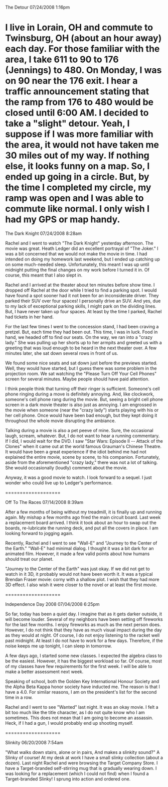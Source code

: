 The Detour
07/24/2008 1:16pm

I live in Lorain, OH and commute to Twinsburg, OH (about an hour away) each day. For those familiar with the area, I take 611 to 90 to 176 (Jennings) to 480. On Monday, I was on 90 near the 176 exit. I hear a traffic announcement stating that the ramp from 176 to 480 would be closed until 6:00 AM. I decided to take a "slight" detour. Yeah, I suppose if I was more familiar with the area, it would not have taken me 30 miles out of my way. If nothing else, it looks funny on a map. So, I ended up going in a circle. But, by the time I completed my circle, my ramp was open and I was able to commute like normal. I only wish I had my GPS or map handy.
===================
The Dark Knight
07/24/2008 8:28am

Rachel and I went to watch "The Dark Knight" yesterday afternoon. The movie was great. Heath Ledger did an excellent portrayal of "The Joker." I was a bit concerned that we would not make the movie in time. I had intended on doing my homework last weekend, but I ended up catching up on some much-needed sleep. Unfortunately, this meant I was up until midnight putting the final changes on my work before I turned it in. Of course, this meant that I also slept in.

Rachel and I arrived at the theater about ten minutes before show time. I dropped off Rachel at the door while I tried to find a parking spot. I would have found a spot sooner had it not been for an inconsiderate driver. They parked their SUV over four spaces! I personally drive an SUV. And yes, due to my lack of exceptional parking skills, I might park on the dividing lines. But, I have never taken up four spaces. At least by the time I parked, Rachel had tickets in her hand.

For the last few times I went to the concession stand, I had been craving a pretzel. But, each time they had been out. This time, I was in luck. Food in hand, we headed off to find our seats. On the way, we ran into a "crazy lady." She was pulling up her shorts up to her armpits and greeted us with a greeting that was loud enough to be heard in the next theater over. A few minutes later, she sat down several rows in front of us.

We found some nice seats and sat down just before the previews started. Well, they would have started, but I guess there was some problem in the projection room. We sat watching the "Please Turn Off Your Cell Phones" screen for several minutes. Maybe people should have paid attention.

I think people think that turning off their ringer is sufficient. Someone's cell phone ringing during a move is definitely annoying. And, like clockwork, someone's cell phone rang during the movie. But, seeing a bright cell phone screen in a dark movie theater is also just as annoying. I am engrossed in the movie when someone (near the "crazy lady") starts playing with his or her cell phone. Once would have been bad enough, but they kept doing it throughout the whole movie disrupting the ambiance.

Talking during a movie is also a pet peeve of mine. Sure, the occasional laugh, scream, whatever. But, I do not want to hear a running commentary. If I did, I would wait for the DVD. I saw "Star Wars: Episode II -- Attack of the Clones" when it came out at the world famous Grauman's Chinese Theatre. It would have been a great experience if the idiot behind me had not explained the entire movie, scene by scene, to his companion. Fortunately, aside from the aforementioned "crazy lady," there was not a lot of talking. She would occasionally (loudly) comment about the movie.

Anyway, it was a good movie to watch. I look forward to a sequel. I just wonder who could live up to Ledger's performance.

===================


Off To The Races
07/14/2008 8:39am

After a few months of being without my treadmill, it is finally up and running again. My mishap a few months ago fried the main circuit board. Last week a replacement board arrived. I think it took about an hour to swap out the boards, re-lubricate the running deck, and put all the covers in place. I am looking forward to jogging again.

Recently, Rachel and I went to see "Wall-E" and "Journey to the Center of the Earth." "Wall-E" had minimal dialog. I thought it was a bit dark for an animated film. However, it made a few valid points about how humans should treat our planet.

"Journey to the Center of the Earth" was just okay. If we did not get to watch in it 3D, it probably would not have been worth it. It was a typical Brendan Fraser movie: corny with a shallow plot. I wish that they had more 3D effect. I also wish it were closer to the novel or at least the first movie.

===================

Independence Day 2008
07/04/2008 6:25pm

So far, today has been a quiet day. I imagine that as it gets darker outside, it will become louder. Several of my neighbors have been setting off fireworks for the last few months. I enjoy fireworks as much as the next person does. However, I do not think that they have as much visual impact during the day as they would at night. Of course, I do not enjoy listening to the racket well past midnight. At least I do not have to work for a few days. Therefore, if the noise keeps me up tonight, I can sleep in tomorrow.

A few days ago, I started some new classes. I expected the algebra class to be the easiest. However, it has the biggest workload so far. Of course, most of my classes have few requirements for the first week. I will be able to make a better assessment next week.

Speaking of school, both the Golden Key International Honour Society and the Alpha Beta Kappa honor society have inducted me. The reason is that I have a 4.0. For similar reasons, I am on the president's list for the second time in a row.

Rachel and I went to see "Wanted" last night. It was an okay movie. I felt a bit too much like the title character, as I do not quite know who I am sometimes. This does not mean that I am going to become an assassin. Heck, if I had a gun, I would probably end up shooting myself.


===================


Slinkity
06/20/2008 7:54am

"What walks down stairs, alone or in pairs, And makes a slinkity sound?" A Slinky of course! At my desk at work I have a small slinky collection (about a dozen). Last night Rachel and were browsing the Target Company Store. I have a Target-branded self-stirring mug that is gradually wearing down. I was looking for a replacement (which I could not find) when I found a Target-branded Slinky! I sprung into action and ordered one.

